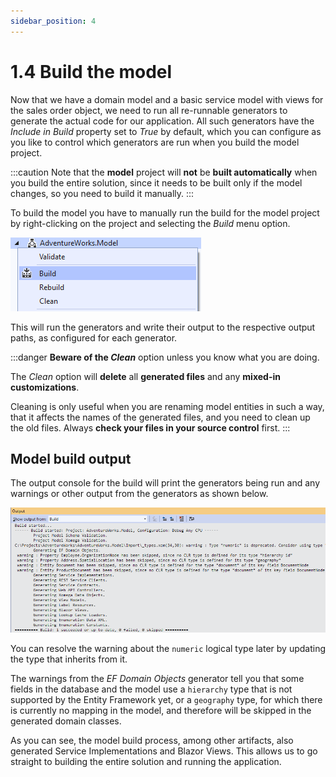 ```yaml
---
sidebar_position: 4
---
```


# 1.4 Build the model

Now that we have a domain model and a basic service model with views for the sales order object, we need to run all re-runnable generators to generate the actual code for our application. All such generators have the *Include in Build* property set to *True* by default, which you can configure as you like to control which generators are run when you build the model project.

:::caution
Note that the **model** project will **not** be **built automatically** when you build the entire solution, since it needs to be built only if the model changes, so you need to build it manually.
:::

To build the model you have to manually run the build for the model project by right-clicking on the project and selecting the *Build* menu option.

![Build menu.png](img4/build-menu.png)

This will run the generators and write their output to the respective output paths, as configured for each generator.

:::danger
**Beware of the *Clean*** option unless you know what you are doing.

The *Clean* option will **delete** all **generated files** and any **mixed-in customizations**.

Cleaning is only useful when you are renaming model entities in such a way, that it affects the names of the generated files, and you need to clean up the old files. Always **check your files in your source control** first.
:::

## Model build output

The output console for the build will print the generators being run and any warnings or other output from the generators as shown below.

![Build output.png](img4/build-output.png)

You can resolve the warning about the `numeric` logical type later by updating the type that inherits from it.

The warnings from the *EF Domain Objects* generator tell you that some fields in the database and the model use a `hierarchy` type that is not supported by the Entity Framework yet, or a `geography` type, for which there is currently no mapping in the model, and therefore will be skipped in the generated domain classes.

As you can see, the model build process, among other artifacts, also generated Service Implementations and Blazor Views. This allows us to go straight to building the entire solution and running the application.
